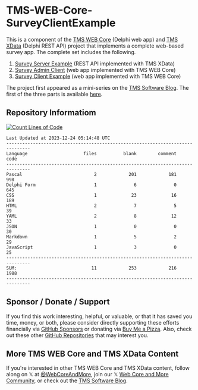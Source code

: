 # TMS-WEB-Core-SurveyClientExample
This is a component of the [TMS WEB Core](https://www.tmssoftware.com/site/tmswebcore.asp) (Delphi web app) and [TMS XData](https://www.tmssoftware.com/site/xdata.asp) (Delphi REST API) project that implements a complete web-based survey app. The complete set includes the following.

1. [Survey Server Example](https://github.com/500Foods/TMS-XData-SurveyServerExample) (REST API implemented with TMS XData)
2. [Survey Admin Client](https://github.com/500Foods/TMS-Web-Core-SurveyAdminClient) (web app implemented with TMS WEB Core)
3. [Survey Client Example](https://github.com/500Foods/TMS-WEB-Core-SurveyClientExample) (web app implemented with TMS WEB Core)

The project first appeared as a mini-series on the [TMS Software Blog](https://www.tmssoftware.com/site/blog.asp). The first of the three parts is available [here](https://www.tmssoftware.com/site/tmswebcore.asp).

## Repository Informatiom
[![Count Lines of Code](https://github.com/500Foods/TMS-WEB-Core-SurveyClientExample/actions/workflows/main.yml/badge.svg)](https://github.com/500Foods/TMS-WEB-Core-SurveyClientExample/actions/workflows/main.yml)
<!--CLOC-START -->
```
Last Updated at 2023-12-24 05:14:48 UTC
-------------------------------------------------------------------------------
Language                     files          blank        comment           code
-------------------------------------------------------------------------------
Pascal                           2            201            181            998
Delphi Form                      1              6              0            645
CSS                              1             23             16            189
HTML                             2              7              5             39
YAML                             2              8             12             33
JSON                             1              0              0             30
Markdown                         1              5              2             29
JavaScript                       1              3              0             25
-------------------------------------------------------------------------------
SUM:                            11            253            216           1988
-------------------------------------------------------------------------------
```
<!--CLOC-END-->

## Sponsor / Donate / Support
If you find this work interesting, helpful, or valuable, or that it has saved you time, money, or both, please consider directly supporting these efforts financially via [GitHub Sponsors](https://github.com/sponsors/500Foods) or donating via [Buy Me a Pizza](https://www.buymeacoffee.com/andrewsimard500). Also, check out these other [GitHub Repositories](https://github.com/500Foods?tab=repositories&q=&sort=stargazers) that may interest you.

## More TMS WEB Core and TMS XData Content
If you're interested in other TMS WEB Core and TMS XData content, follow along on 𝕏 at [@WebCoreAndMore](https://x.com/WebCoreAndMore), join our 𝕏 [Web Core and More Community](https://twitter.com/i/communities/1683267402384183296), or check out the [TMS Software Blog](https://www.tmssoftware.com/site/blog.asp).
